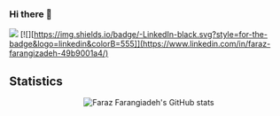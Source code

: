 ### Hi there 👋
[![](https://img.shields.io/badge/-gmail-lightgray?style=for-the-badge&logo=gmail)](mailto:f.farangizadeg@gmail.com)
[![][https://img.shields.io/badge/-LinkedIn-black.svg?style=for-the-badge&logo=linkedin&colorB=555]](https://www.linkedin.com/in/faraz-farangizadeh-49b9001a4/)




## Statistics

<p align="center">
  <img src="https://github-readme-stats.vercel.app/api?username=farazff&show_icons=true&theme=monokai" alt="Faraz Farangiadeh's GitHub stats" /><br />
</p>
